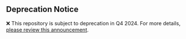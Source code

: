 ## Deprecation Notice

:x: This repository is subject to deprecation in Q4 2024. For more details, [please review this announcement](https://github.com/aws-ia/.announcements/issues/1). 
